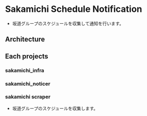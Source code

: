 # Sakamichi Schedule Notification

- 坂道グループのスケジュールを収集して通知を行います。

## Architecture

## Each projects

### sakamichi_infra

### sakamichi_noticer

### sakamichi scraper

- 坂道グループのスケジュールを収集します。